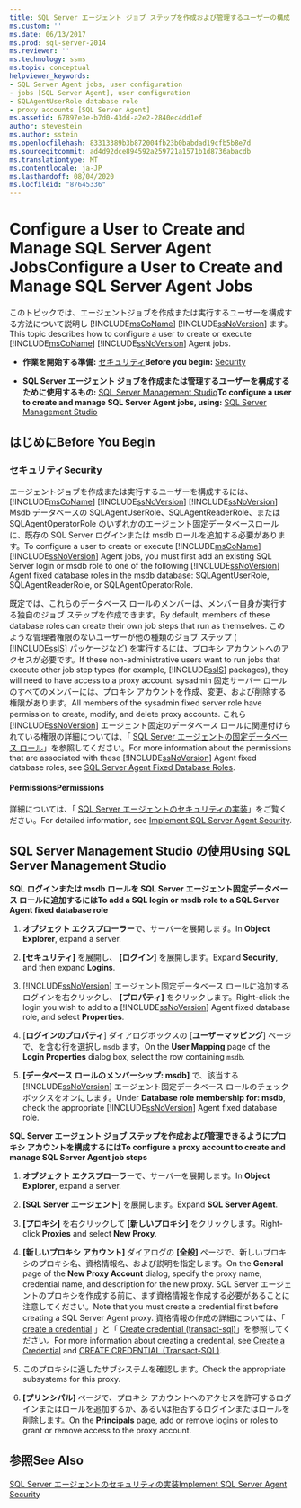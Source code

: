 ```yaml
---
title: SQL Server エージェント ジョブ ステップを作成および管理するユーザーの構成 | Microsoft Docs
ms.custom: ''
ms.date: 06/13/2017
ms.prod: sql-server-2014
ms.reviewer: ''
ms.technology: ssms
ms.topic: conceptual
helpviewer_keywords:
- SQL Server Agent jobs, user configuration
- jobs [SQL Server Agent], user configuration
- SQLAgentUserRole database role
- proxy accounts [SQL Server Agent]
ms.assetid: 67897e3e-b7d0-43dd-a2e2-2840ec4dd1ef
author: stevestein
ms.author: sstein
ms.openlocfilehash: 83313389b3b872004fb23b0babdad19cfb5b8e7d
ms.sourcegitcommit: ad4d92dce894592a259721a1571b1d8736abacdb
ms.translationtype: MT
ms.contentlocale: ja-JP
ms.lasthandoff: 08/04/2020
ms.locfileid: "87645336"
---
```

# <a name="configure-a-user-to-create-and-manage-sql-server-agent-jobs"></a><span data-ttu-id="8d188-102">Configure a User to Create and Manage SQL Server Agent Jobs</span><span class="sxs-lookup"><span data-stu-id="8d188-102">Configure a User to Create and Manage SQL Server Agent Jobs</span></span>
  <span data-ttu-id="8d188-103">このトピックでは、エージェントジョブを作成または実行するユーザーを構成する方法について説明し [!INCLUDE[msCoName](../../includes/msconame-md.md)] [!INCLUDE[ssNoVersion](../../includes/ssnoversion-md.md)] ます。</span><span class="sxs-lookup"><span data-stu-id="8d188-103">This topic describes how to configure a user to create or execute [!INCLUDE[msCoName](../../includes/msconame-md.md)] [!INCLUDE[ssNoVersion](../../includes/ssnoversion-md.md)] Agent jobs.</span></span>  
  
-   <span data-ttu-id="8d188-104">**作業を開始する準備:** [セキュリティ](#Security)</span><span class="sxs-lookup"><span data-stu-id="8d188-104">**Before you begin:**  [Security](#Security)</span></span>  
  
-   <span data-ttu-id="8d188-105">**SQL Server エージェント ジョブを作成または管理するユーザーを構成するために使用するもの:**  [SQL Server Management Studio](#SSMS)</span><span class="sxs-lookup"><span data-stu-id="8d188-105">**To configure a user to create and manage SQL Server Agent jobs, using:**  [SQL Server Management Studio](#SSMS)</span></span>  
  
##  <a name="before-you-begin"></a><a name="BeforeYouBegin"></a> <span data-ttu-id="8d188-106">はじめに</span><span class="sxs-lookup"><span data-stu-id="8d188-106">Before You Begin</span></span>  
  
###  <a name="security"></a><a name="Security"></a> <span data-ttu-id="8d188-107">セキュリティ</span><span class="sxs-lookup"><span data-stu-id="8d188-107">Security</span></span>  
 <span data-ttu-id="8d188-108">エージェントジョブを作成または実行するユーザーを構成するには、 [!INCLUDE[msCoName](../../includes/msconame-md.md)] [!INCLUDE[ssNoVersion](../../includes/ssnoversion-md.md)] [!INCLUDE[ssNoVersion](../../includes/ssnoversion-md.md)] Msdb データベースの SQLAgentUserRole、SQLAgentReaderRole、または SQLAgentOperatorRole のいずれかのエージェント固定データベースロールに、既存の SQL Server ログインまたは msdb ロールを追加する必要があります。</span><span class="sxs-lookup"><span data-stu-id="8d188-108">To configure a user to create or execute [!INCLUDE[msCoName](../../includes/msconame-md.md)] [!INCLUDE[ssNoVersion](../../includes/ssnoversion-md.md)] Agent jobs, you must first add an existing SQL Server login or msdb role to one of the following [!INCLUDE[ssNoVersion](../../includes/ssnoversion-md.md)] Agent fixed database roles in the msdb database: SQLAgentUserRole, SQLAgentReaderRole, or SQLAgentOperatorRole.</span></span>  
  
 <span data-ttu-id="8d188-109">既定では、これらのデータベース ロールのメンバーは、メンバー自身が実行する独自のジョブ ステップを作成できます。</span><span class="sxs-lookup"><span data-stu-id="8d188-109">By default, members of these database roles can create their own job steps that run as themselves.</span></span> <span data-ttu-id="8d188-110">このような管理者権限のないユーザーが他の種類のジョブ ステップ ( [!INCLUDE[ssIS](../../includes/ssis-md.md)] パッケージなど) を実行するには、プロキシ アカウントへのアクセスが必要です。</span><span class="sxs-lookup"><span data-stu-id="8d188-110">If these non-administrative users want to run jobs that execute other job step types (for example, [!INCLUDE[ssIS](../../includes/ssis-md.md)] packages), they will need to have access to a proxy account.</span></span> <span data-ttu-id="8d188-111">sysadmin 固定サーバー ロールのすべてのメンバーには、プロキシ アカウントを作成、変更、および削除する権限があります。</span><span class="sxs-lookup"><span data-stu-id="8d188-111">All members of the sysadmin fixed server role have permission to create, modify, and delete proxy accounts.</span></span> <span data-ttu-id="8d188-112">これら [!INCLUDE[ssNoVersion](../../includes/ssnoversion-md.md)] エージェント固定のデータベース ロールに関連付けられている権限の詳細については、「 [SQL Server エージェントの固定データベース ロール](sql-server-agent-fixed-database-roles.md)」を参照してください。</span><span class="sxs-lookup"><span data-stu-id="8d188-112">For more information about the permissions that are associated with these [!INCLUDE[ssNoVersion](../../includes/ssnoversion-md.md)] Agent fixed database roles, see [SQL Server Agent Fixed Database Roles](sql-server-agent-fixed-database-roles.md).</span></span>  
  
####  <a name="permissions"></a><a name="Permissions"></a> <span data-ttu-id="8d188-113">Permissions</span><span class="sxs-lookup"><span data-stu-id="8d188-113">Permissions</span></span>  
 <span data-ttu-id="8d188-114">詳細については、「 [SQL Server エージェントのセキュリティの実装](implement-sql-server-agent-security.md)」をご覧ください。</span><span class="sxs-lookup"><span data-stu-id="8d188-114">For detailed information, see [Implement SQL Server Agent Security](implement-sql-server-agent-security.md).</span></span>  
  
##  <a name="using-sql-server-management-studio"></a><a name="SSMS"></a> <span data-ttu-id="8d188-115">SQL Server Management Studio の使用</span><span class="sxs-lookup"><span data-stu-id="8d188-115">Using SQL Server Management Studio</span></span>  
 <span data-ttu-id="8d188-116">**SQL ログインまたは msdb ロールを SQL Server エージェント固定データベース ロールに追加するには**</span><span class="sxs-lookup"><span data-stu-id="8d188-116">**To add a SQL login or msdb role to a SQL Server Agent fixed database role**</span></span>  
  
1.  <span data-ttu-id="8d188-117">**オブジェクト エクスプローラー**で、サーバーを展開します。</span><span class="sxs-lookup"><span data-stu-id="8d188-117">In **Object Explorer**, expand a server.</span></span>  
  
2.  <span data-ttu-id="8d188-118">**[セキュリティ]** を展開し、 **[ログイン]** を展開します。</span><span class="sxs-lookup"><span data-stu-id="8d188-118">Expand **Security**, and then expand **Logins**.</span></span>  
  
3.  <span data-ttu-id="8d188-119">[!INCLUDE[ssNoVersion](../../includes/ssnoversion-md.md)] エージェント固定データベース ロールに追加するログインを右クリックし、 **[プロパティ]** をクリックします。</span><span class="sxs-lookup"><span data-stu-id="8d188-119">Right-click the login you wish to add to a [!INCLUDE[ssNoVersion](../../includes/ssnoversion-md.md)] Agent fixed database role, and select **Properties**.</span></span>  
  
4.  <span data-ttu-id="8d188-120">[**ログインのプロパティ**] ダイアログボックスの [**ユーザーマッピング**] ページで、を含む行を選択し `msdb` ます。</span><span class="sxs-lookup"><span data-stu-id="8d188-120">On the **User Mapping** page of the **Login Properties** dialog box, select the row containing `msdb`.</span></span>  
  
5.  <span data-ttu-id="8d188-121">**[データベース ロールのメンバーシップ: msdb]** で、該当する [!INCLUDE[ssNoVersion](../../includes/ssnoversion-md.md)] エージェント固定データベース ロールのチェック ボックスをオンにします。</span><span class="sxs-lookup"><span data-stu-id="8d188-121">Under **Database role membership for: msdb**, check the appropriate [!INCLUDE[ssNoVersion](../../includes/ssnoversion-md.md)] Agent fixed database role.</span></span>  
  
 <span data-ttu-id="8d188-122">**SQL Server エージェント ジョブ ステップを作成および管理できるようにプロキシ アカウントを構成するには**</span><span class="sxs-lookup"><span data-stu-id="8d188-122">**To configure a proxy account to create and manage SQL Server Agent job steps**</span></span>  
  
1.  <span data-ttu-id="8d188-123">**オブジェクト エクスプローラー**で、サーバーを展開します。</span><span class="sxs-lookup"><span data-stu-id="8d188-123">In **Object Explorer**, expand a server.</span></span>  
  
2.  <span data-ttu-id="8d188-124">**[SQL Server エージェント]** を展開します。</span><span class="sxs-lookup"><span data-stu-id="8d188-124">Expand **SQL Server Agent**.</span></span>  
  
3.  <span data-ttu-id="8d188-125">**[プロキシ]** を右クリックして **[新しいプロキシ]** をクリックします。</span><span class="sxs-lookup"><span data-stu-id="8d188-125">Right-click **Proxies** and select **New Proxy**.</span></span>  
  
4.  <span data-ttu-id="8d188-126">**[新しいプロキシ アカウント]** ダイアログの **[全般]** ページで、新しいプロキシのプロキシ名、資格情報名、および説明を指定します。</span><span class="sxs-lookup"><span data-stu-id="8d188-126">On the **General** page of the **New Proxy Account** dialog, specify the proxy name, credential name, and description for the new proxy.</span></span> <span data-ttu-id="8d188-127">SQL Server エージェントのプロキシを作成する前に、まず資格情報を作成する必要があることに注意してください。</span><span class="sxs-lookup"><span data-stu-id="8d188-127">Note that you must create a credential first before creating a SQL Server Agent proxy.</span></span> <span data-ttu-id="8d188-128">資格情報の作成の詳細については、「 [create a credential](../../relational-databases/security/authentication-access/create-a-credential.md) 」と「 [Create credential &#40;transact-sql&#41;](/sql/t-sql/statements/create-credential-transact-sql)」を参照してください。</span><span class="sxs-lookup"><span data-stu-id="8d188-128">For more information about creating a credential, see [Create a Credential](../../relational-databases/security/authentication-access/create-a-credential.md) and [CREATE CREDENTIAL &#40;Transact-SQL&#41;](/sql/t-sql/statements/create-credential-transact-sql).</span></span>  
  
5.  <span data-ttu-id="8d188-129">このプロキシに適したサブシステムを確認します。</span><span class="sxs-lookup"><span data-stu-id="8d188-129">Check the appropriate subsystems for this proxy.</span></span>  
  
6.  <span data-ttu-id="8d188-130">**[プリンシパル]** ページで、プロキシ アカウントへのアクセスを許可するログインまたはロールを追加するか、あるいは拒否するログインまたはロールを削除します。</span><span class="sxs-lookup"><span data-stu-id="8d188-130">On the **Principals** page, add or remove logins or roles to grant or remove access to the proxy account.</span></span>  
  
## <a name="see-also"></a><span data-ttu-id="8d188-131">参照</span><span class="sxs-lookup"><span data-stu-id="8d188-131">See Also</span></span>  
 [<span data-ttu-id="8d188-132">SQL Server エージェントのセキュリティの実装</span><span class="sxs-lookup"><span data-stu-id="8d188-132">Implement SQL Server Agent Security</span></span>](implement-sql-server-agent-security.md)  
  
  
